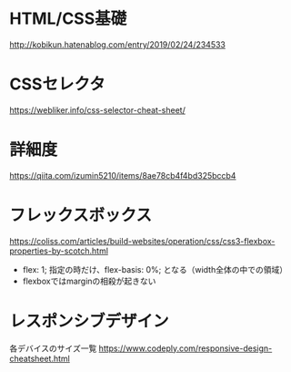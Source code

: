 # HTML/CSS基礎
http://kobikun.hatenablog.com/entry/2019/02/24/234533

# CSSセレクタ
https://webliker.info/css-selector-cheat-sheet/

# 詳細度
https://qiita.com/izumin5210/items/8ae78cb4f4bd325bccb4

# フレックスボックス
https://coliss.com/articles/build-websites/operation/css/css3-flexbox-properties-by-scotch.html
- flex: 1; 指定の時だけ、flex-basis: 0%; となる（width全体の中での領域）
- flexboxではmarginの相殺が起きない

# レスポンシブデザイン
各デバイスのサイズ一覧
https://www.codeply.com/responsive-design-cheatsheet.html
